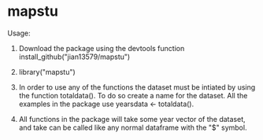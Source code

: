 # mapstu


Usage:

1. Download the package using the devtools function install_github("jian13579/mapstu")

2. library("mapstu")

3. In order to use any of the functions the dataset must be intiated by using the function totaldata(). To do so 
    create a name for the dataset. All the examples in the package use yearsdata <- totaldata().
    
4. All functions in the package will take some year vector of the dataset, and take can be called like any normal dataframe with the "$" symbol.

